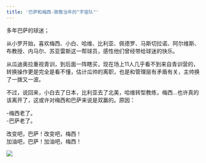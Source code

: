```yaml
---
title: '巴萨和梅西-致敬当年的"宇宙队"'
---
```

多年巴萨的球迷；

从小罗开始，喜欢梅西、小白、哈维、比利亚、佩德罗、马斯切拉诺、阿尔维斯、布教授、内马尔、苏亚雷斯这一帮球员，感性他们曾经带给球迷的快乐。 

从瓜迪奥拉重视青训，到后面一阵瞎买，现在场上11人几乎看不到来自青训营的，转换操作更是完全是看不懂，估计瓜帅的离职，也是和管理层有矛盾有关，主帅换了一拨又一波。 

不过，说回来，小白去了日本，比利亚去了北美，哈维转型教练，梅西...也许真的该离开了，这或许对梅西和巴萨来说是双赢的。原因：

-梅西老了。  
-巴萨老了。  

 改变吧，巴萨！改变吧，梅西！  
 加油吧，巴萨！加油吧，梅西！  

 ![](https://gitee.com/helloyuzz/sharepic/raw/master/%E5%BE%AE%E4%BF%A1%E5%9B%BE%E7%89%87_20200826114701.png)